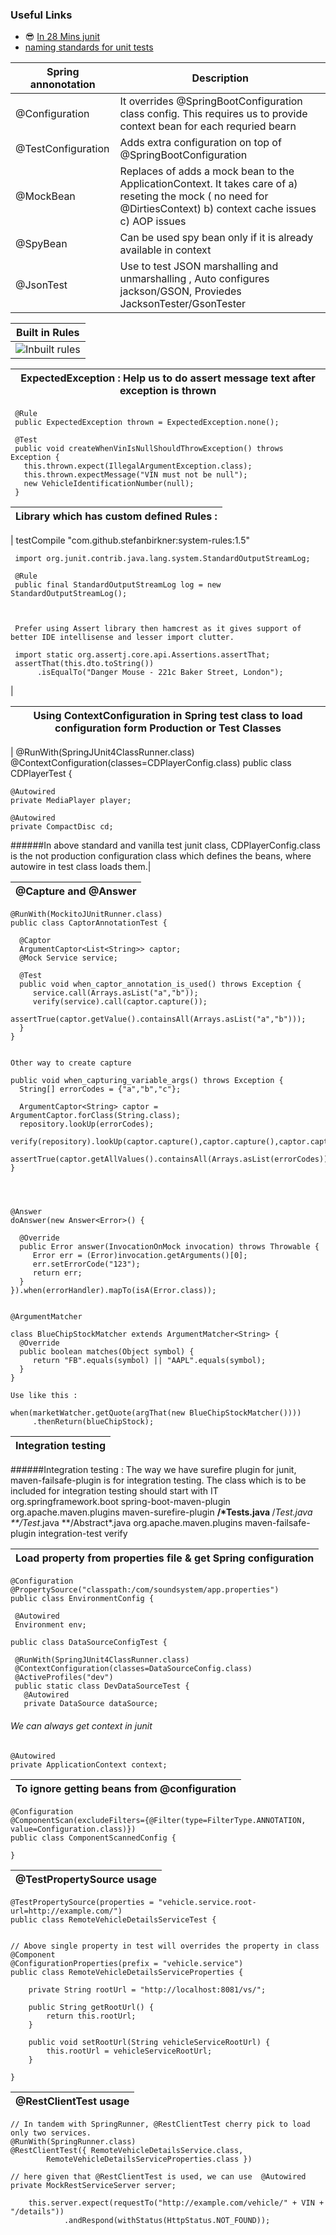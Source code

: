 ### Useful Links
- :sunglasses: [In 28 Mins junit](https://github.com/in28minutes/spring-unit-testing-with-junit-and-mockito)
- [naming standards for unit tests](http://osherove.com/blog/2005/4/3/naming-standards-for-unit-tests.html)
   
   

|Spring annonotation | Description | 
|------------ | ------------ | 
|@Configuration |It overrides @SpringBootConfiguration class config. This requires us to provide context bean for each requried bearn |
|@TestConfiguration |Adds extra configuration on top of  @SpringBootConfiguration  |
|@MockBean | Replaces of adds a mock bean to the ApplicationContext. It takes care of a) reseting the mock ( no need for @DirtiesContext) b) context cache issues c) AOP issues|
|@SpyBean | Can be used spy bean only if it is already available in context |
|@JsonTest | Use to test JSON marshalling and unmarshalling , Auto configures jackson/GSON, Proviedes JacksonTester/GsonTester |



|Built in Rules | 
|------------ | 
|![Inbuilt rules](images/junit-rule.jpg) |

|ExpectedException : Help us to do assert message text after exception is thrown |
|------------ | 
     @Rule
     public ExpectedException thrown = ExpectedException.none();

     @Test
     public void createWhenVinIsNullShouldThrowException() throws Exception {
       this.thrown.expect(IllegalArgumentException.class);
       this.thrown.expectMessage("VIN must not be null");
       new VehicleIdentificationNumber(null);
     }
|Library which has custom defined Rules : | 
|------------ | 
|
    testCompile "com.github.stefanbirkner:system-rules:1.5"
     
     import org.junit.contrib.java.lang.system.StandardOutputStreamLog;
     
     @Rule
     public final StandardOutputStreamLog log = new StandardOutputStreamLog();
     
     
     
     Prefer using Assert library then hamcrest as it gives support of better IDE intellisense and lesser import clutter.
     
     import static org.assertj.core.api.Assertions.assertThat;
     assertThat(this.dto.toString())
          .isEqualTo("Danger Mouse - 221c Baker Street, London");
 
|                     
 


|Using ContextConfiguration in Spring test class to load configuration form Production or Test Classes| 
|------------ | 
|
    @RunWith(SpringJUnit4ClassRunner.class)
    @ContextConfiguration(classes=CDPlayerConfig.class)
    public class CDPlayerTest {
   
    @Autowired
    private MediaPlayer player;
   
    @Autowired
    private CompactDisc cd;
   
######In above standard and vanilla test junit class, CDPlayerConfig.class is the not production configuration class which defines the beans, where autowire in test class loads them.|


|@Capture and @Answer| 
|------------ | 
   
    @RunWith(MockitoJUnitRunner.class)
    public class CaptorAnnotationTest {
    
      @Captor
      ArgumentCaptor<List<String>> captor;
      @Mock Service service;
     
      @Test
      public void when_captor_annotation_is_used() throws Exception {
         service.call(Arrays.asList("a","b"));
         verify(service).call(captor.capture());
         assertTrue(captor.getValue().containsAll(Arrays.asList("a","b")));
      }
    }
    
    
    Other way to create capture
    
    public void when_capturing_variable_args() throws Exception {
      String[] errorCodes = {"a","b","c"};
     
      ArgumentCaptor<String> captor = ArgumentCaptor.forClass(String.class);
      repository.lookUp(errorCodes);
      verify(repository).lookUp(captor.capture(),captor.capture(),captor.capture());
      assertTrue(captor.getAllValues().containsAll(Arrays.asList(errorCodes)));
    }
    
    
    
    
    @Answer
    doAnswer(new Answer<Error>() {
    
      @Override
      public Error answer(InvocationOnMock invocation) throws Throwable {
         Error err = (Error)invocation.getArguments()[0];
         err.setErrorCode("123");
         return err;
      }
    }).when(errorHandler).mapTo(isA(Error.class));
    
    
    @ArgumentMatcher
    
    class BlueChipStockMatcher extends ArgumentMatcher<String> {
      @Override
      public boolean matches(Object symbol) {
         return "FB".equals(symbol) || "AAPL".equals(symbol);
      }
    }
    
    Use like this :
    
    when(marketWatcher.getQuote(argThat(new BlueChipStockMatcher())))
         .thenReturn(blueChipStock);
    
 
|Integration testing| 
|------------ | 
######Integration testing : The way we have surefire plugin for junit, maven-failsafe-plugin is for integration testing. The class which is to be included for integration testing should start with IT 
    <build>
      <plugins>
         <plugin>
            <groupId>org.springframework.boot</groupId>
            <artifactId>spring-boot-maven-plugin</artifactId>
         </plugin>
         <plugin>
            <groupId>org.apache.maven.plugins</groupId>
            <artifactId>maven-surefire-plugin</artifactId>
            <configuration>
               <includes>
                  <include>**/*Tests.java</include>
                  <include>**/*Test.java</include>
                  <include>**/Test*.java</include>
               </includes>
               <excludes>
                  <exclude>**/Abstract*.java</exclude>
               </excludes>
            </configuration>
         </plugin>
         <plugin>
            <groupId>org.apache.maven.plugins</groupId>
            <artifactId>maven-failsafe-plugin</artifactId>
            <executions>
               <execution>
                  <goals>
                     <goal>integration-test</goal>
                     <goal>verify</goal>
                  </goals>
               </execution>
            </executions>
         </plugin>
      </plugins>
    </build>




|Load property from properties file & get Spring configuration | 
|------------ | 
    @Configuration
    @PropertySource("classpath:/com/soundsystem/app.properties")
    public class EnvironmentConfig {
    
     @Autowired
     Environment env;
    
    public class DataSourceConfigTest {
    
     @RunWith(SpringJUnit4ClassRunner.class)
     @ContextConfiguration(classes=DataSourceConfig.class)
     @ActiveProfiles("dev")
     public static class DevDataSourceTest {
       @Autowired
       private DataSource dataSource;
    
    
###### We can always get context in junit
    @Autowired
    private ApplicationContext context;

|To ignore getting beans from @configuration| 
|------------ | 
    @Configuration
    @ComponentScan(excludeFilters={@Filter(type=FilterType.ANNOTATION, value=Configuration.class)})
    public class ComponentScannedConfig {
    
    }

|@TestPropertySource usage| 
|------------ | 
    @TestPropertySource(properties = "vehicle.service.root-url=http://example.com/")
    public class RemoteVehicleDetailsServiceTest {


    // Above single property in test will overrides the property in class
    @Component
    @ConfigurationProperties(prefix = "vehicle.service")
    public class RemoteVehicleDetailsServiceProperties {
    
    	private String rootUrl = "http://localhost:8081/vs/";
    
    	public String getRootUrl() {
    		return this.rootUrl;
    	}
    
    	public void setRootUrl(String vehicleServiceRootUrl) {
    		this.rootUrl = vehicleServiceRootUrl;
    	}
    
    }

|@RestClientTest usage| 
|------------ | 
    // In tandem with SpringRunner, @RestClientTest cherry pick to load only two services.
    @RunWith(SpringRunner.class)
    @RestClientTest({ RemoteVehicleDetailsService.class,
            RemoteVehicleDetailsServiceProperties.class })

    // here given that @RestClientTest is used, we can use 	@Autowired private MockRestServiceServer server;

		this.server.expect(requestTo("http://example.com/vehicle/" + VIN + "/details"))
				.andRespond(withStatus(HttpStatus.NOT_FOUND));
